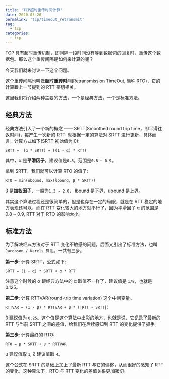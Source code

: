 ```yaml
---
title: 'TCP超时重传时间计算'
date: 2020-03-26
permalink: 'tcp/timeout_retransmit'
tag:
  - tcp
categories:
  - tcp
---
```


TCP 具有超时重传机制，即间隔一段时间没有等到数据包的回复时，重传这个数据包。那么这个重传间隔是如何来计算的呢？

今天我们就来讨论一下这个问题。

这个重传间隔也叫做**超时重传时间**(Retransmission TimeOut, 简称 RTO)，它的计算跟上一节提到的 RTT 密切相关。

这里我们将介绍两种主要的方法，一个是经典方法，一个是标准方法。

## 经典方法

经典方法引入了一个新的概念 —— SRTT(Smoothed round trip time，即平滑往返时间)，每产生一次新的 RTT. 就根据一定的算法对 SRTT 进行更新，具体而言，计算方式如下(SRTT 初始值为 0):

```
SRTT =  (α * SRTT) + ((1 - α) * RTT)
```

其中，α 是**平滑因子**，建议值是`0.8`，范围是`0.8 ~ 0.9`。

拿到 SRTT，我们就可以计算 RTO 的值了:

```
RTO = min(ubound, max(lbound, β * SRTT))
```

β 是**加权因子**，一般为`1.3 ~ 2.0`， lbound 是下界，ubound 是上界。

其实这个算法过程还是很简单的，但是也存在一定的局限，就是在 RTT 稳定的地方表现还可以，而在 RTT 变化较大的地方就不行了，因为平滑因子 α 的范围是 0.8 ~ 0.9, RTT 对于 RTO 的影响太小。

## 标准方法

为了解决经典方法对于 RTT 变化不敏感的问题，后面又引出了标准方法，也叫 `Jacobson / Karels 算法`。一共有三步。

**第一步**: 计算 SRTT，公式如下:

```
SRTT = (1 - α) * SRTT + α * RTT
```

注意这个时候的 α 跟经典方法中的 α 取值不一样了，建议值是 `1/8`，也就是 0.125。

**第二步**: 计算 RTTVAR(round-trip time variation) 这个中间变量。

```
RTTVAR = (1 - β) * RTTVAR + β * (|RTT - SRTT|)
```

β 建议值为 `0.25`。这个值是这个算法中出彩的地方，也就是说，它记录了最新的 RTT 与当前 SRTT 之间的差值，给我们在后续感知到 RTT 的变化提供了抓手。

**第三步**: 计算最终的 RTO:

```
RTO = µ * SRTT + ∂ * RTTVAR
```

µ 建议值取 `1`, ∂ 建议值取 `4`。

这个公式在 SRTT 的基础上加上了最新 RTT 与它的偏移，从而很好的感知了 RTT 的变化，这种算法下，RTO 与 RTT 变化的差值关系更加密切。
